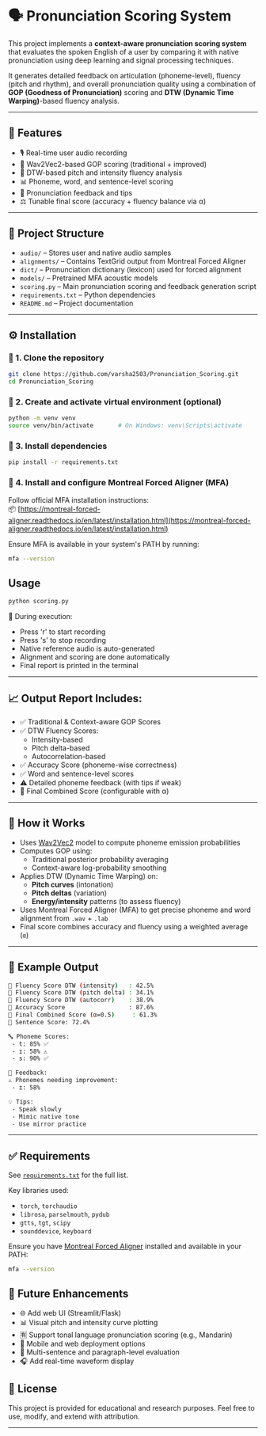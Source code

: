 # 🗣️ Pronunciation Scoring System

This project implements a **context-aware pronunciation scoring system** that evaluates the spoken English of a user by comparing it with native pronunciation using deep learning and signal processing techniques.

It generates detailed feedback on articulation (phoneme-level), fluency (pitch and rhythm), and overall pronunciation quality using a combination of **GOP (Goodness of Pronunciation)** scoring and **DTW (Dynamic Time Warping)**-based fluency analysis.

---

## 🚀 Features

- 🎙️ Real-time user audio recording  
- 🧠 Wav2Vec2-based GOP scoring (traditional + improved)  
- 🎵 DTW-based pitch and intensity fluency analysis  
- 📊 Phoneme, word, and sentence-level scoring  
- 📌 Pronunciation feedback and tips  
- ⚖️ Tunable final score (accuracy + fluency balance via α)

---

## 📁 Project Structure


- `audio/` – Stores user and native audio samples  
- `alignments/` – Contains TextGrid output from Montreal Forced Aligner  
- `dict/` – Pronunciation dictionary (lexicon) used for forced alignment  
- `models/` – Pretrained MFA acoustic models  
- `scoring.py` – Main pronunciation scoring and feedback generation script  
- `requirements.txt` – Python dependencies  
- `README.md` – Project documentation


---

## ⚙️ Installation

### 🔹 1. Clone the repository

```bash
git clone https://github.com/varsha2503/Pronunciation_Scoring.git
cd Pronunciation_Scoring
```

### 🔹 2. Create and activate virtual environment (optional)

```bash
python -m venv venv
source venv/bin/activate       # On Windows: venv\Scripts\activate
```

### 🔹 3. Install dependencies

```bash
pip install -r requirements.txt
```

### 🔹 4. Install and configure Montreal Forced Aligner (MFA)

Follow official MFA installation instructions:  
📦 [https://montreal-forced-aligner.readthedocs.io/en/latest/installation.html](https://montreal-forced-aligner.readthedocs.io/en/latest/installation.html)

Ensure MFA is available in your system's PATH by running:

```bash
mfa --version
```

## Usage

```bash
python scoring.py
```
🔧 During execution:
- Press 'r' to start recording
- Press 's' to stop recording
- Native reference audio is auto-generated
- Alignment and scoring are done automatically
- Final report is printed in the terminal


---

## 📈 Output Report Includes:

- ✅ Traditional & Context-aware GOP Scores  
- ✅ DTW Fluency Scores:  
  - Intensity-based  
  - Pitch delta-based  
  - Autocorrelation-based  
- ✅ Accuracy Score (phoneme-wise correctness)  
- ✅ Word and sentence-level scores  
- ⚠️ Detailed phoneme feedback (with tips if weak)  
- 🎯 Final Combined Score (configurable with α)

---

## 🧠 How it Works

- Uses [Wav2Vec2](https://pytorch.org/audio/stable/pipelines.html#wav2vec2-asr) model to compute phoneme emission probabilities  
- Computes GOP using:
  - Traditional posterior probability averaging  
  - Context-aware log-probability smoothing  
- Applies DTW (Dynamic Time Warping) on:
  - **Pitch curves** (intonation)
  - **Pitch deltas** (variation)
  - **Energy/intensity** patterns (to assess fluency)
- Uses Montreal Forced Aligner (MFA) to get precise phoneme and word alignment from `.wav` + `.lab`
- Final score combines accuracy and fluency using a weighted average (`α`)

---

## 📌 Example Output
```bash
💬 Fluency Score DTW (intensity)   : 42.5%
💬 Fluency Score DTW (pitch delta) : 34.1%
💬 Fluency Score DTW (autocorr)    : 38.9%
💬 Accuracy Score                  : 87.6%
🎯 Final Combined Score (α=0.5)     : 61.3%
📄 Sentence Score: 72.4%

🔤 Phoneme Scores:
 - t: 85% ✅
 - ɪ: 58% ⚠️
 - s: 90% ✅

📌 Feedback:
⚠️ Phonemes needing improvement:
 - ɪ: 58%

💡 Tips:
 - Speak slowly
 - Mimic native tone
 - Use mirror practice
```


---

## ✅ Requirements

See [`requirements.txt`](requirements.txt) for the full list.

Key libraries used:

- `torch`, `torchaudio`  
- `librosa`, `parselmouth`, `pydub`  
- `gtts`, `tgt`, `scipy`  
- `sounddevice`, `keyboard`

Ensure you have [Montreal Forced Aligner](https://montreal-forced-aligner.readthedocs.io/en/latest/installation.html) installed and available in your PATH:

```bash
mfa --version
```

## 📌 Future Enhancements
- 🌐 Add web UI (Streamlit/Flask)
- 📊 Visual pitch and intensity curve plotting
- 🈶 Support tonal language pronunciation scoring (e.g., Mandarin)
- 📱 Mobile and web deployment options
- 🧪 Multi-sentence and paragraph-level evaluation
- 🎧 Add real-time waveform display

## 📜 License
This project is provided for educational and research purposes.
Feel free to use, modify, and extend with attribution.

---
